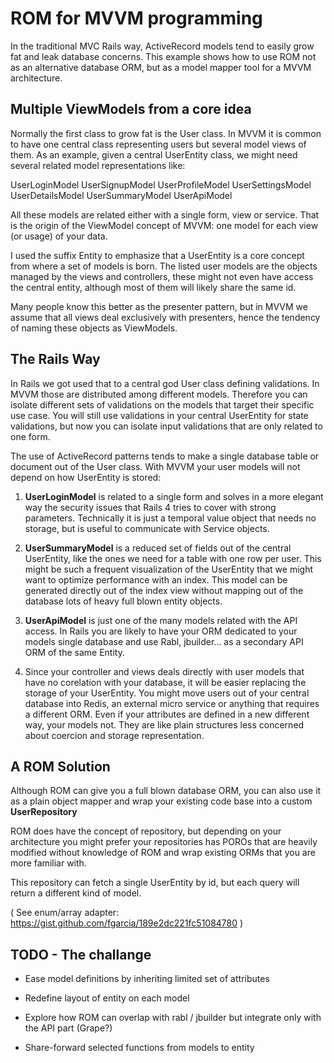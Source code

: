 # ROM for MVVM programming

In the traditional MVC Rails way, ActiveRecord models tend to easily grow fat
and leak database concerns. This example shows how to use ROM not as an
alternative database ORM, but as a model mapper tool for a MVVM architecture.

## Multiple ViewModels from a core idea

Normally the first class to grow fat is the User class. In MVVM it is common 
to have one central class representing users but several model views of them.
As an example, given a central UserEntity class, we might need several related
model representations like:

  UserLoginModel
  UserSignupModel
  UserProfileModel
  UserSettingsModel
  UserDetailsModel
  UserSummaryModel
  UserApiModel

All these models are related either with a single form, view or service. That
is the origin of the ViewModel concept of MVVM: one model for each view (or
usage) of your data. 

I used the suffix Entity to emphasize that a UserEntity is a core concept from
where a set of models is born. The listed user models are the objects managed
by the views and controllers, these might not even have access the central
entity, although most of them will likely share the same id.

Many people know this better as the presenter pattern, but in MVVM we assume
that all views deal exclusively with presenters, hence the tendency of naming
these objects as ViewModels.

## The Rails Way

In Rails we got used that to a central god User class defining validations. In
MVVM those are distributed among different models. Therefore you can isolate
different sets of validations on the models that target their specific use
case. You will still use validations in your central UserEntity for state
validations, but now you can isolate input validations that are only related to
one form.

The use of ActiveRecord patterns tends to make a single database table or
document out of the User class. With MVVM your user models will not depend on
how UserEntity is stored:

1. **UserLoginModel** is related to a single form and solves in a more elegant
   way the security issues that Rails 4 tries to cover with strong parameters.
Technically it is just a temporal value object that needs no storage, but is
useful to communicate with Service objects.

2. **UserSummaryModel** is a reduced set of fields out of the central
   UserEntity, like the ones we need for a table with one row per user. This
might be such a frequent visualization of the UserEntity that we might want to
optimize performance with an index. This model can be generated directly out of
the index view without mapping out of the database lots of heavy full blown
entity objects.

3. **UserApiModel** is just one of the many models related with the API access.
   In Rails you are likely to have your ORM dedicated to your models single
database and use Rabl, jbuilder... as a secondary API ORM of the same Entity.

4. Since your controller and views deals directly with user models that have no
   corelation with your database, it will be easier replacing the storage of
your UserEntity. You might move users out of your central database into Redis,
an external micro service or anything that requires a different ORM.  Even if
your attributes are defined in a new different way, your models not.  They are
like plain structures less concerned about coercion and storage representation.

## A ROM Solution

Although ROM can give you a full blown database ORM, you can also use it as
a plain object mapper and wrap your existing code base into a custom
**UserRepository** 

ROM does have the concept of repository, but depending on your architecture you
might prefer your repositories has POROs that are heavily modified without
knowledge of ROM and wrap existing ORMs that you are more familiar with.

This repository can fetch a single UserEntity by id, but each query will return
a different kind of model.

(
  See enum/array adapter:
  https://gist.github.com/fgarcia/189e2dc221fc51084780
)

## TODO - The challange

- Ease model definitions by inheriting limited set of attributes

- Redefine layout of entity on each model

- Explore how ROM can overlap with rabl / jbuilder but integrate only with the
  API part (Grape?)

- Share-forward selected functions from models to entity


